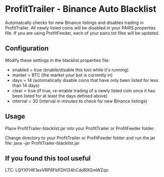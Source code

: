 # ProfitTrailer - Binance Auto Blacklist

Automatcally checks for new Binance listings and disables trading in ProfitTrailer.
All newly listed coins will be disabled in your PAIRS.properties file. If you are
using ProfitFeeder, each of your pairs.txt files will be updated.

## Configuration
Modify these settings in the blacklist.properties file:
* enabled = true (enable/disable this tool while it's running)
* market = BTC (the market your bot is currently in)
* days = 14 (automatically disable coins that have only been listed for less than 14 days)
* clear = true (if true, re-enable trading of a newly listed coin once it has been listed for at least the days defined above)
* interval = 30 (interval in minutes to check for new Binance listings)

## Usage
Place ProfitTrailer-blacklist.jar into your ProfitTrailer or ProfitFeeder folder.

Change directory to your ProfitTrailer or ProfitFeeder folder and run the jar file:
java -jar ProfitTrailer-blacklist.jar

## If you found this tool useful
LTC: LQYXFHK1exVRP8FbFDh134hCddRXGmWZqn
